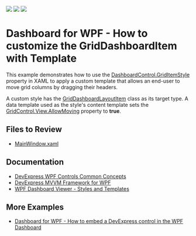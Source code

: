 <!-- default badges list -->
![](https://img.shields.io/endpoint?url=https://codecentral.devexpress.com/api/v1/VersionRange/143311307/22.2.2%2B)
[![](https://img.shields.io/badge/Open_in_DevExpress_Support_Center-FF7200?style=flat-square&logo=DevExpress&logoColor=white)](https://supportcenter.devexpress.com/ticket/details/T830550)
[![](https://img.shields.io/badge/📖_How_to_use_DevExpress_Examples-e9f6fc?style=flat-square)](https://docs.devexpress.com/GeneralInformation/403183)
<!-- default badges end -->

# Dashboard for WPF - How to customize the GridDashboardItem with Template

This example demonstrates how to use the [DashboardControl.GridItemStyle](https://docs.devexpress.com/Dashboard/DevExpress.DashboardWpf.DashboardControlBase.GridItemStyle) property in XAML to apply a custom template that allows an end-user to move grid columns by dragging their headers.

A custom style has the [GridDashboardLayoutItem](https://docs.devexpress.com/Dashboard/DevExpress.DashboardWpf.GridDashboardLayoutItem) class as its target type. A data template used as the style's content template sets the [GridControl.View.AllowMoving](https://docs.devexpress.com/WPF/DevExpress.Xpf.Grid.DataViewBase.AllowColumnMoving) property to **true**.

## Files to Review

* [MainWindow.xaml](./CS/WpfDashboardCustomTemplates/MainWindow.xaml)

## Documentation

* [DevExpress WPF Controls Common Concepts](https://docs.devexpress.com/WPF/6794)
* [DevExpress MVVM Framework for WPF](https://docs.devexpress.com/WPF/15112)
* [WPF Dashboard Viewer - Styles and Templates](https://docs.devexpress.com/Dashboard/400142)

## More Examples

* [Dashboard for WPF - How to embed a DevExpress control in the WPF Dashboard](https://github.com/DevExpress-Examples/wpf-dashboard-how-to-embed-devexpress-control)
